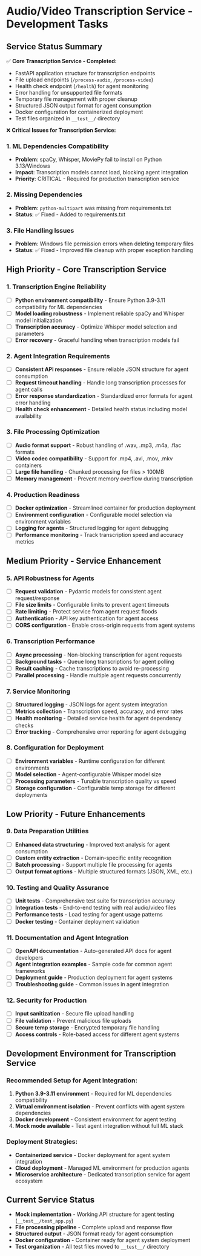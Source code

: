 # Audio/Video Transcription Service - Development Tasks

## Service Status Summary

✅ **Core Transcription Service - Completed:**
- FastAPI application structure for transcription endpoints
- File upload endpoints (`/process-audio`, `/process-video`)
- Health check endpoint (`/health`) for agent monitoring
- Error handling for unsupported file formats
- Temporary file management with proper cleanup
- Structured JSON output format for agent consumption
- Docker configuration for containerized deployment
- Test files organized in `__test__/` directory

❌ **Critical Issues for Transcription Service:**

### 1. ML Dependencies Compatibility
- **Problem**: spaCy, Whisper, MoviePy fail to install on Python 3.13/Windows
- **Impact**: Transcription models cannot load, blocking agent integration
- **Priority**: CRITICAL - Required for production transcription service

### 2. Missing Dependencies
- **Problem**: `python-multipart` was missing from requirements.txt
- **Status**: ✅ Fixed - Added to requirements.txt

### 3. File Handling Issues
- **Problem**: Windows file permission errors when deleting temporary files
- **Status**: ✅ Fixed - Improved file cleanup with proper exception handling

## High Priority - Core Transcription Service

### 1. Transcription Engine Reliability
- [ ] **Python environment compatibility** - Ensure Python 3.9-3.11 compatibility for ML dependencies
- [ ] **Model loading robustness** - Implement reliable spaCy and Whisper model initialization
- [ ] **Transcription accuracy** - Optimize Whisper model selection and parameters
- [ ] **Error recovery** - Graceful handling when transcription models fail

### 2. Agent Integration Requirements
- [ ] **Consistent API responses** - Ensure reliable JSON structure for agent consumption
- [ ] **Request timeout handling** - Handle long transcription processes for agent calls
- [ ] **Error response standardization** - Standardized error formats for agent error handling
- [ ] **Health check enhancement** - Detailed health status including model availability

### 3. File Processing Optimization
- [ ] **Audio format support** - Robust handling of .wav, .mp3, .m4a, .flac formats
- [ ] **Video codec compatibility** - Support for .mp4, .avi, .mov, .mkv containers
- [ ] **Large file handling** - Chunked processing for files > 100MB
- [ ] **Memory management** - Prevent memory overflow during transcription

### 4. Production Readiness
- [ ] **Docker optimization** - Streamlined container for production deployment
- [ ] **Environment configuration** - Configurable model selection via environment variables
- [ ] **Logging for agents** - Structured logging for agent debugging
- [ ] **Performance monitoring** - Track transcription speed and accuracy metrics

## Medium Priority - Service Enhancement

### 5. API Robustness for Agents
- [ ] **Request validation** - Pydantic models for consistent agent request/response
- [ ] **File size limits** - Configurable limits to prevent agent timeouts
- [ ] **Rate limiting** - Protect service from agent request floods
- [ ] **Authentication** - API key authentication for agent access
- [ ] **CORS configuration** - Enable cross-origin requests from agent systems

### 6. Transcription Performance
- [ ] **Async processing** - Non-blocking transcription for agent requests
- [ ] **Background tasks** - Queue long transcriptions for agent polling
- [ ] **Result caching** - Cache transcriptions to avoid re-processing
- [ ] **Parallel processing** - Handle multiple agent requests concurrently

### 7. Service Monitoring
- [ ] **Structured logging** - JSON logs for agent system integration
- [ ] **Metrics collection** - Transcription speed, accuracy, and error rates
- [ ] **Health monitoring** - Detailed service health for agent dependency checks
- [ ] **Error tracking** - Comprehensive error reporting for agent debugging

### 8. Configuration for Deployment
- [ ] **Environment variables** - Runtime configuration for different environments
- [ ] **Model selection** - Agent-configurable Whisper model size
- [ ] **Processing parameters** - Tunable transcription quality vs speed
- [ ] **Storage configuration** - Configurable temp storage for different deployments

## Low Priority - Future Enhancements

### 9. Data Preparation Utilities
- [ ] **Enhanced data structuring** - Improved text analysis for agent consumption
- [ ] **Custom entity extraction** - Domain-specific entity recognition
- [ ] **Batch processing** - Support multiple file processing for agents
- [ ] **Output format options** - Multiple structured formats (JSON, XML, etc.)

### 10. Testing and Quality Assurance
- [ ] **Unit tests** - Comprehensive test suite for transcription accuracy
- [ ] **Integration tests** - End-to-end testing with real audio/video files
- [ ] **Performance tests** - Load testing for agent usage patterns
- [ ] **Docker testing** - Container deployment validation

### 11. Documentation and Agent Integration
- [ ] **OpenAPI documentation** - Auto-generated API docs for agent developers
- [ ] **Agent integration examples** - Sample code for common agent frameworks
- [ ] **Deployment guide** - Production deployment for agent systems
- [ ] **Troubleshooting guide** - Common issues in agent integration

### 12. Security for Production
- [ ] **Input sanitization** - Secure file upload handling
- [ ] **File validation** - Prevent malicious file uploads
- [ ] **Secure temp storage** - Encrypted temporary file handling
- [ ] **Access controls** - Role-based access for different agent systems

## Development Environment for Transcription Service

### Recommended Setup for Agent Integration:
1. **Python 3.9-3.11 environment** - Required for ML dependencies compatibility
2. **Virtual environment isolation** - Prevent conflicts with agent system dependencies
3. **Docker development** - Consistent environment for agent testing
4. **Mock mode available** - Test agent integration without full ML stack

### Deployment Strategies:
- **Containerized service** - Docker deployment for agent system integration
- **Cloud deployment** - Managed ML environment for production agents
- **Microservice architecture** - Dedicated transcription service for agent ecosystem

## Current Service Status
- **Mock implementation** - Working API structure for agent testing (`__test__/test_app.py`)
- **File processing pipeline** - Complete upload and response flow
- **Structured output** - JSON format ready for agent consumption
- **Docker configuration** - Container ready for agent system deployment
- **Test organization** - All test files moved to `__test__/` directory
